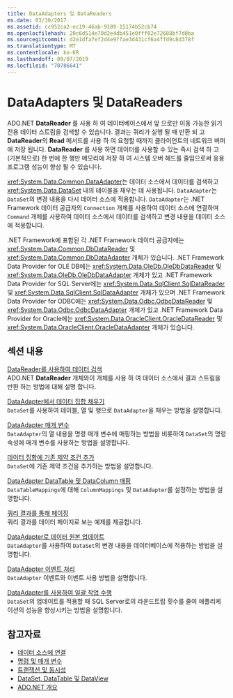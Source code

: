 ```yaml
---
title: DataAdapters 및 DataReaders
ms.date: 03/30/2017
ms.assetid: cc952ca2-ec19-46ab-9189-15174b52cb74
ms.openlocfilehash: 20c6d514e70d2e4db451e0fff02e72688bf7d0ba
ms.sourcegitcommit: d2e1dfa7ef2d4e9ffae3d431cf6a4ffd9c8d378f
ms.translationtype: MT
ms.contentlocale: ko-KR
ms.lasthandoff: 09/07/2019
ms.locfileid: "70786641"
---
```

# <a name="dataadapters-and-datareaders"></a>DataAdapters 및 DataReaders
ADO.NET **DataReader** 를 사용 하 여 데이터베이스에서 앞 으로만 이동 가능한 읽기 전용 데이터 스트림을 검색할 수 있습니다. 결과는 쿼리가 실행 될 때 반환 되 고 **DataReader**의 **Read** 메서드를 사용 하 여 요청할 때까지 클라이언트의 네트워크 버퍼에 저장 됩니다. **DataReader** 를 사용 하면 데이터를 사용할 수 있는 즉시 검색 하 고 (기본적으로) 한 번에 한 행만 메모리에 저장 하 여 시스템 오버 헤드를 줄임으로써 응용 프로그램 성능이 향상 될 수 있습니다.  
  
 <xref:System.Data.Common.DataAdapter>는 데이터 소스에서 데이터를 검색하고 <xref:System.Data.DataSet> 내의 테이블을 채우는 데 사용됩니다. `DataAdapter`는 `DataSet`의 변경 내용을 다시 데이터 소스에 적용합니다. `DataAdapter`는 .NET Framework 데이터 공급자의 `Connection` 개체를 사용하여 데이터 소스에 연결하며 `Command` 개체를 사용하여 데이터 소스에서 데이터를 검색하고 변경 내용을 데이터 소스에 적용합니다.  
  
 .NET Framework에 포함된 각 .NET Framework 데이터 공급자에는 <xref:System.Data.Common.DbDataReader> 및 <xref:System.Data.Common.DbDataAdapter> 개체가 있습니다. .NET Framework Data Provider for OLE DB에는 <xref:System.Data.OleDb.OleDbDataReader> 및 <xref:System.Data.OleDb.OleDbDataAdapter> 개체가 있고 .NET Framework Data Provider for SQL Server에는 <xref:System.Data.SqlClient.SqlDataReader> 및 <xref:System.Data.SqlClient.SqlDataAdapter> 개체가 있으며 .NET Framework Data Provider for ODBC에는 <xref:System.Data.Odbc.OdbcDataReader> 및 <xref:System.Data.Odbc.OdbcDataAdapter> 개체가 있고 .NET Framework Data Provider for Oracle에는 <xref:System.Data.OracleClient.OracleDataReader> 및 <xref:System.Data.OracleClient.OracleDataAdapter> 개체가 있습니다.  
  
## <a name="in-this-section"></a>섹션 내용  
 [DataReader를 사용하여 데이터 검색](retrieving-data-using-a-datareader.md)  
 ADO.NET **DataReader** 개체와이 개체를 사용 하 여 데이터 소스에서 결과 스트림을 반환 하는 방법에 대해 설명 합니다.  
  
 [DataAdapter에서 데이터 집합 채우기](populating-a-dataset-from-a-dataadapter.md)  
 `DataSet`를 사용하여 테이블, 열 및 행으로 `DataAdapter`을 채우는 방법을 설명합니다.  
  
 [DataAdapter 매개 변수](dataadapter-parameters.md)  
 `DataAdapter`의 열 내용을 명령 매개 변수에 매핑하는 방법을 비롯하여 `DataSet`의 명령 속성에 매개 변수를 사용하는 방법을 설명합니다.  
  
 [데이터 집합에 기존 제약 조건 추가](adding-existing-constraints-to-a-dataset.md)  
 `DataSet`에 기존 제약 조건을 추가하는 방법을 설명합니다.  
  
 [DataAdapter DataTable 및 DataColumn 매핑](dataadapter-datatable-and-datacolumn-mappings.md)  
 `DataTableMappings`에 대해 `ColumnMappings` 및 `DataAdapter`를 설정하는 방법을 설명합니다.  
  
 [쿼리 결과를 통해 페이징](paging-through-a-query-result.md)  
 쿼리 결과를 데이터 페이지로 보는 예제를 제공합니다.  
  
 [DataAdapter로 데이터 원본 업데이트](updating-data-sources-with-dataadapters.md)  
 `DataAdapter`를 사용하여 `DataSet`의 변경 내용을 데이터베이스에 적용하는 방법을 설명합니다.  
  
 [DataAdapter 이벤트 처리](handling-dataadapter-events.md)  
 `DataAdapter` 이벤트와 이벤트 사용 방법을 설명합니다.  
  
 [DataAdapter를 사용하여 일괄 작업 수행](performing-batch-operations-using-dataadapters.md)  
 `DataSet`의 업데이트를 적용할 때 SQL Server로의 라운드트립 횟수를 줄여 애플리케이션의 성능을 향상시키는 방법을 설명합니다.  
  
## <a name="see-also"></a>참고자료

- [데이터 소스에 연결](connecting-to-a-data-source.md)
- [명령 및 매개 변수](commands-and-parameters.md)
- [트랜잭션 및 동시성](transactions-and-concurrency.md)
- [DataSet, DataTable 및 DataView](./dataset-datatable-dataview/index.md)
- [ADO.NET 개요](ado-net-overview.md)
